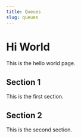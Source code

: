 ```yaml
---
title: Queues
slug: queues
---
```


# Hi World

This is the hello world page.

## Section 1

This is the first section.

## Section 2

This is the second section.

